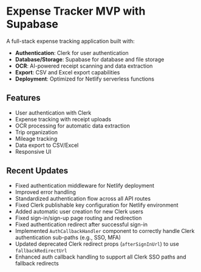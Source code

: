 # Expense Tracker MVP with Supabase

A full-stack expense tracking application built with:

- **Authentication**: Clerk for user authentication
- **Database/Storage**: Supabase for database and file storage
- **OCR**: AI-powered receipt scanning and data extraction
- **Export**: CSV and Excel export capabilities
- **Deployment**: Optimized for Netlify serverless functions

## Features

- User authentication with Clerk
- Expense tracking with receipt uploads
- OCR processing for automatic data extraction
- Trip organization
- Mileage tracking
- Data export to CSV/Excel
- Responsive UI

## Recent Updates

- Fixed authentication middleware for Netlify deployment
- Improved error handling
- Standardized authentication flow across all API routes
- Fixed Clerk publishable key configuration for Netlify environment
- Added automatic user creation for new Clerk users
- Fixed sign-in/sign-up page routing and redirection
- Fixed authentication redirect after successful sign-in
- Implemented `AuthCallbackHandler` component to correctly handle Clerk authentication sub-paths (e.g., SSO, MFA)
- Updated deprecated Clerk redirect props (`afterSignInUrl`) to use `fallbackRedirectUrl`
- Enhanced auth callback handling to support all Clerk SSO paths and fallback redirects
